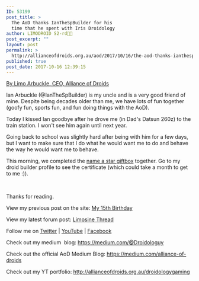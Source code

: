 ```yaml
---
ID: 53199
post_title: >
  The AoD thanks IanTheSpBuilder for his
  time that he spent with Iris Droidology
author: LIMODROID S2-rd🔭🔬
post_excerpt: ""
layout: post
permalink: >
  http://allianceofdroids.org.au/aod/2017/10/16/the-aod-thanks-ianthespbuilder-for-his-time-that-he-spent-with-iris-droidology/
published: true
post_date: 2017-10-16 12:39:15
---
```

<a href="http://allianceofdroids.org.au/aod/droidlings/droidologyiris/">By Limo Arbuckle, CEO, Alliance of Droids</a>

Ian Arbuckle (@IanTheSpBuilder) is my uncle and is a very good friend of mine. Despite being decades older than me, we have lots of fun together (goofy fun, sports fun, and fun doing things with the AoD).

Today I kissed Ian goodbye after he drove me (in Dad's Datsun 260z) to the train station. I won't see him again until next year.

Going back to school was slightly hard after being with him for a few days, but I want to make sure that I do what he would want me to do and behave the way he would want me to behave.

This morning, we completed the <a href="http://giftregistery.com">name a star giftbox</a> together. Go to my droid builder profile to see the certificate (which could take a month to get to me :)).

&nbsp;

Thanks for reading.

View my previous post on the site: <a href="http://allianceofdroids.org.au/aod/2017/10/10/my-15th-birthday/">My 15th Birthday</a>

View my latest forum post: <a href="http://allianceofdroids.org.au/aod/forums/topic/limosine-thread/">Limosine Thread</a>

Follow me on <a href="http://twitter.com/Droidology_AoD">Twitter</a> | <a href="https://www.youtube.com/channel/UC4U1i-c3GOMUiqRmNTGYoyg">YouTube</a> | <a href="https://fb.me/Droidology">Facebook</a>

Check out my medium  blog: <a href="https://medium.com/@Droidologuy">https://medium.com/@Droidologuy</a>

Check out the official AoD Medium Blog: <a href="https://medium.com/alliance-of-droids">https://medium.com/alliance-of-droids</a>

Check out my YT portfolio: <a href="http://allianceofdroids.org.au/droidologygaming">http://allianceofdroids.org.au/droidologygaming</a>